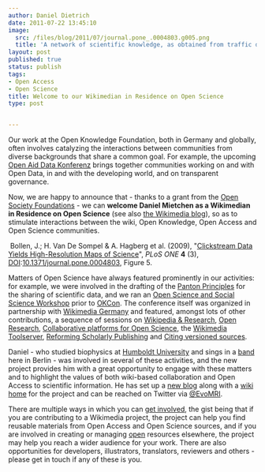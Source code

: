 ```yaml
---
author: Daniel Dietrich
date: 2011-07-22 13:45:10
image:
  src: /files/blog/2011/07/journal.pone_.0004803.g005.png
  title: 'A network of scientific knowledge, as obtained from traffic data to scientific journals '
layout: post
published: true
status: publish
tags:
- Open Access
- Open Science
title: Welcome to our Wikimedian in Residence on Open Science
type: post


---
```


Our work at the Open Knowledge Foundation, both in Germany and globally, often involves catalyzing the interactions between communities from diverse backgrounds that share a common goal. For example, the upcoming [Open Aid Data Konferenz](/blog/2011/07/open-aid-data-konferenz/) brings together communities working on and with Open Data, in and with the developing world, and on transparent governance.

Now, we are happy to announce that - thanks to a grant from the [Open Society Foundations](http://www.soros.org/openaccess) - we can **welcome Daniel Mietchen as a Wikimedian in Residence on Open Science** (see also [the Wikimedia blog](http://blog.wikimedia.org/2011/07/20/joining-forces-with-open-science/)), so as to stimulate interactions between the wiki, Open Knowledge, Open Access and Open Science communities.



 Bollen, J.; H. Van De Sompel & A. Hagberg et al. (2009), "[Clickstream Data Yields High-Resolution Maps of Science](http://www.plosone.org/article/info:doi/10.1371/journal.pone.0004803)", _PLoS ONE_ **4** (3), [DOI](http://en.citizendium.org/wiki/Digital_object_identifier):[10.1371/journal.pone.0004803](http://dx.doi.org/10.1371/journal.pone.0004803), Figure 5.

Matters of Open Science have always featured prominently in our activities: for example, we were involved in the drafting of the [Panton Principles](http://pantonprinciples.org/) for the sharing of scientific data, and we ran an [Open Science and Social Science Workshop](http://science.okfn.org/2011/07/01/pre-okcon-open-science-and-social-science-workshop/) prior to [OKCon](http://okcon.org/2011/). The conference itself was organized in partnership with [Wikimedia Germany](http://wikimedia.de/) and featured, amongst lots of other contributions, a sequence of sessions on [Wikipedia & Research](http://okcon.org/2011/programme/wikipedia-research-the-innovative-character-of-wikipedia-research-and-the-new-challenges-and-opportunities-associated-with-it), [Open Research](http://okcon.org/2011/programme/collaborative-platforms-for-streamlining-workflows-in-open-science), [Collaborative platforms for Open Science](http://okcon.org/2011/programme/collaborative-platforms-for-streamlining-workflows-in-open-science), the [Wikimedia Toolserver](http://okcon.org/2011/programme/wikimedia-toolserver), [Reforming Scholarly Publishing](http://okcon.org/2011/programme/scholarly-publishing-reform-what-needs-to-change) and [Citing versioned sources](http://okcon.org/2011/programme/citing-versioned-sources).

Daniel - who studied biophysics at [Humboldt University](http://www2.hu-berlin.de/biologie/bpi/) and sings in a [band](http://tschiltan.de/) here in Berlin - was involved in several of these activities, and the new project provides him with a great opportunity to engage with these matters and to highlight the values of both wiki-based collaboration and Open Access to scientific information. He has set up a [new blog](http://wir.okfn.org/2011/07/14/a-wiki-approach-to-open-access-and-open-science/) along with a [wiki home](http://meta.wikimedia.org/wiki/Wikimedian_in_Residence_on_Open_Science) for the project and can be reached on Twitter via [@EvoMRI](http://twitter.com/EvoMRI).

There are multiple ways in which you can [get involved](http://meta.wikimedia.org/wiki/User:Mietchen/Wikimedian_in_Residence_on_Open_Science#Get_involved), the gist being that if you are contributing to a Wikimedia project, the project can help you find reusable materials from Open Access and Open Science sources, and if you are involved in creating or managing [open](http://www.opendefinition.org/) resources elsewhere, the project may help you reach a wider audience for your work. There are also opportunities for developers, illustrators, translators, reviewers and others - please get in touch if any of these is you.